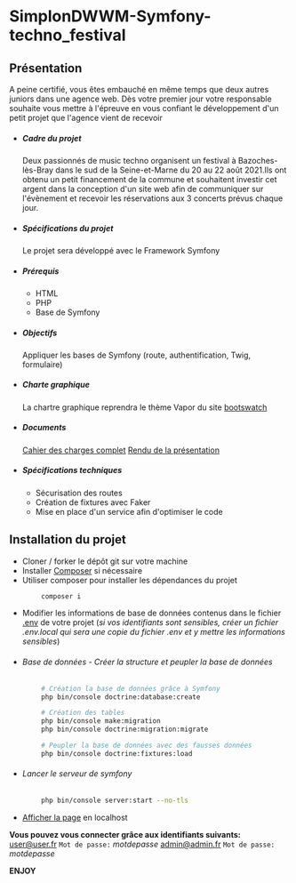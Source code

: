 # SimplonDWWM-Symfony-techno_festival
## Présentation
A peine certifié, vous êtes embauché en même temps que deux autres juniors dans une agence web. Dès votre premier jour votre responsable souhaite vous mettre à l'épreuve en vous confiant le développement d'un petit projet que l'agence vient de recevoir

- ##### Cadre du projet
  Deux passionnés de music techno organisent un festival à Bazoches-lès-Bray dans le sud de la Seine-et-Marne du 20 au 22 août 2021.Ils ont obtenu un petit financement de la commune et souhaitent investir cet argent dans la conception d'un site web afin de communiquer sur l'évènement et recevoir les réservations aux 3 concerts prévus chaque jour.
- ##### Spécifications du projet
  Le projet sera développé avec le Framework Symfony
- ##### Prérequis 
    - HTML
    - PHP
    - Base de Symfony 
- ##### Objectifs
  Appliquer les bases de Symfony (route, authentification, Twig, formulaire)
- ##### Charte graphique
  La chartre graphique reprendra le thème Vapor du site [bootswatch](https://bootswatch.com/vapor/)
- ##### Documents
  [Cahier des charges complet](public/asset/projet_symfony.pdf)
  [Rendu de la présentation](public/asset/presentation_technonite.pdf)

- ##### Spécifications techniques
  - Sécurisation des routes
  - Création de fixtures avec Faker
  - Mise en place d'un service afin d'optimiser le code
## Installation du projet
-   Cloner / forker le dépôt git sur votre machine
-   Installer [Composer](https://getcomposer.org/download/) si nécessaire 
-   Utiliser composer pour installer les dépendances du projet
```sh
        composer i
```
- Modifier les informations de base de données contenus dans le fichier [.env](.env) de votre projet (_si vos identifiants sont sensibles, créer un fichier .env.local qui sera une copie du fichier .env et y mettre les informations sensibles_)
- ###### Base de données - Créer la structure et peupler la base de données
```sh
        # Création la base de données grâce à Symfony
        php bin/console doctrine:database:create

        # Création des tables
        php bin/console make:migration
        php bin/console doctrine:migration:migrate

        # Peupler la base de données avec des fausses données
        php bin/console doctrine:fixtures:load
```
- ###### Lancer le serveur de symfony
```sh
        php bin/console server:start --no-tls
```

- [Afficher la page](http://localhost:8000/) en localhost

__Vous pouvez vous connecter grâce aux identifiants suivants:__
user@user.fr  ```Mot de passe:``` _motdepasse_
admin@admin.fr  ```Mot de passe:``` _motdepasse_

__ENJOY__